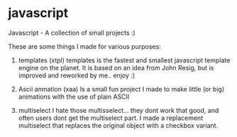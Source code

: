 javascript
==========

Javascript - A collection of small projects :)



These are some things I made for various purposes:

1) templates    (xtpl)
    templates is the fastest and smallest javascript template engine on the planet.
    It is based on an idea from John Resig, but is improved and reworked by me.. enjoy :)
    
2) Ascii anmation  (xaa)
    Is a small fun project I made to make little (or big) animations with the use of plain ASCII
    
3) multiselect
    I hate those multisselect... they dont work that good, and often users dont get the multiselect part.
    I made a replacement multiselect that replaces the original object with a checkbox variant.
